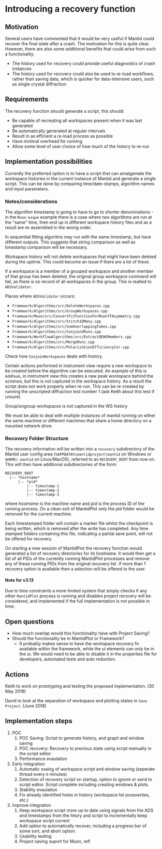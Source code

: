 # Introducing a recovery function

## Motivation

Several users have commented that it would be very useful if Mantid could recover the final state after a crash. The motivation for this is quite clear. However, there are also some additional benefits that could arise from such a functionality.
* The history used for recovery could provide useful diagnostics of crash instances
* The history used for recovery could also be used to re-load workflows, rather than saving data, which is quicker for data-intensive users, such as single crystal diffraction

## Requirements

The recovery function should generate a script, this should:
* Be capable of recreating all workspaces present when it was last generated
* Be automatically generated at regular intervals
* Result in as efficient a re-load process as possible
* Have minimal overhead for running
* Allow some level of user choice of how much of the history to re-run

## Implementation possibilities

Currently the preferred option is to have a script that can amalgamate the workspace histories in the current instance of Mantid and generate a single script. This can be done by comparing time/date-stamps, algorithm names and input parameters.

### Notes/considerations

The algorithm timestamp is going to have to go to shorter denominations - in the `Muon-esque` example there is a case where two algorithms are run at the "same" time, then end up in different workspace history files and as a result are re-assembled in the wrong order.

In sequential fitting algoritms may run with the same timestamp, but have different outputs. This suggests that string comparison as well as timestamp comparison will be necessary.

Workspace history will not delete workspaces that might have been deleted during the uptime. This could become an issue if there are a lot of these.

If a workspace is a member of a grouped workspace and another member of that group has been deleted, the original group workspace command will fail, as there is no record of all workspaces in the group. This is realted to `ADSValidator`.

Places where `ADSValidator` occurs:
* `Framework/Algorithms/src/DeleteWorkspaces.cpp`
* `Framework/Algorithms/src/GroupWorkspaces.cpp`
* `Framework/Muon/src/ConvertFitFunctionForMuonTFAsymmetry.cpp`
* `Framework/Algorithms/src/Stitch1DMany.cpp`
* `Framework/Algorithms/src/SumOverlappingTubes.cpp`
* `Framework/Algorithms/src/ConjoinXRuns.cpp`
* `Framework/WorkflowAlgorithms/src/ExtractQENSMembers.cpp`
* `Framework/Algorithms/src/MergeRuns.cpp`
* `Framework/Algorithms/src/PolarizationEfficiencyCor.cpp`

Check how `ConjoinWorkspaces` deals with history.

Certain actions performed in instrument view require a new workspace to be created before the algorithm can be executed. An example of this is `AddPeak`, in instrument view this creates a new peak workspace behind the scnenes, but this is not captured in the workspace history. As a result the script does not work properly when re-run. This can be re-created by running the unscripted diffraction test number 1 (ask Keith about this test if unsure).

Group/ungroup workspaces is not captured in the WS history

We must be able to deal with multiple instances of mantid running on either the same machine or different machines that share a home directory on a mounted network drive.

### Recovery Folder Structure

The recovery information will be written into a `recovery` subdirectory of the Mantid user config area (`%APPDATA%\mantidproject\mantid` on Windows or `$HOME/.mantid` on Linux/MacOS),
referred to as `RECOVERY_ROOT` from now on. This will then have additional subdirectories of the form:

```
RECOVERY_ROOT
  |-- *hostname*
      |-- *pid*
          |-- timestamp-1
          |-- timestamp-2
          |-- timestamp-3
```

where *hostname* is the machine name and *pid* is the process ID of the running process. On a clean exit of MantidPlot only the *pid* folder would be removed for the current machine.

Each timestamped folder will contain a marker file whilst the checkpoint is being written, which is removed after the write has completed. Any time stamped folders containing this file, indicating a partial save point, will not be offered for recovery.

On starting a new session of MantidPlot the recovery function would generated a list of recovery directories for its hostname. It would then get a list of all PIDs of the currently running MantidPlot processes and remove any of
these running PIDs from the original recovery list. If more than 1 recovery option is available then a selection will be offered to the user.

#### Note for v3.13

Due to time constraints a more limited system that simply checks if any other `MantidPlot` process is running and disables project recovery will be considered, and implemented if the full implementation is not possible in time.


## Open questions

* How much overlap would this functionality have with Project Saving?
* Should the functionality be in MantidPlot or Framework?
  * It probably makes sense to have the workspace recovery fn available within the framework, while the ui elements can only be in the ui.  We would need to be able to disable it in the properties file for developers, automated tests and auto reduction.

## Actions

Keith to work on prototyping and testing the proposed implementation. (30 May 2018)

David to look at the separation of workspace and plotting states in `Save Project`. (June 2018)


## Implementation steps

1. POC
   1. POC Saving: Script to generate history, and graph and window saving
   2. POC recovery: Recovery to previous state using script manually in the script editor
   3. Performance evaulation
2. Early integration
   1. Automatic svaing of workspace script and window saving (seperate thread every n minutes)
   2. Detection of recovery script on startup, option to ignore or send to script editor.  Script complete including creating windows & plots.
   3. Stability evaulation
   4. Fix already identified holes in history (workspace list porpoerties, etc.)
3. Improve integration
   1. Keep workspace script more up to date using signals from the ADS and timestamps from the hitory and script to incrementally keep workspace script current
   2. Add option to automatically recover, including a progress bar of some sort, and abort option.
   3. Usability testing
   4. Project saving suport for Muon, refl
